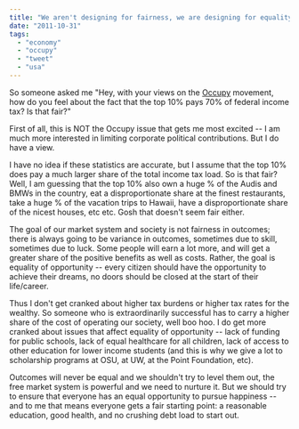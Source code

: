 ```yaml
---
title: "We aren't designing for fairness, we are designing for equality of opportunity"
date: "2011-10-31"
tags: 
  - "economy"
  - "occupy"
  - "tweet"
  - "usa"
---
```


So someone asked me "Hey, with your views on the [Occupy](http://theludwigs.com/2011/10/im-in-the-1-and-i-support-the-99/) movement, how do you feel about the fact that the top 10% pays 70% of federal income tax? Is that fair?"

First of all, this is NOT the Occupy issue that gets me most excited -- I am much more interested in limiting corporate political contributions. But I do have a view.

I have no idea if these statistics are accurate, but I assume that the top 10% does pay a much larger share of the total income tax load. So is that fair? Well, I am guessing that the top 10% also own a huge % of the Audis and BMWs in the country, eat a disproportionate share at the finest restaurants, take a huge % of the vacation trips to Hawaii, have a disproportionate share of the nicest houses, etc etc. Gosh that doesn't seem fair either.

The goal of our market system and society is not fairness in outcomes; there is always going to be variance in outcomes, sometimes due to skill, sometimes due to luck. Some people will earn a lot more, and will get a greater share of the positive benefits as well as costs. Rather, the goal is equality of opportunity -- every citizen should have the opportunity to achieve their dreams, no doors should be closed at the start of their life/career.

Thus I don't get cranked about higher tax burdens or higher tax rates for the wealthy. So someone who is extraordinarily successful has to carry a higher share of the cost of operating our society, well boo hoo. I do get more cranked about issues that affect equality of opportunity -- lack of funding for public schools, lack of equal healthcare for all children, lack of access to other education for lower income students (and this is why we give a lot to scholarship programs at OSU, at UW, at the Point Foundation, etc).

Outcomes will never be equal and we shouldn't try to level them out, the free market system is powerful and we need to nurture it. But we should try to ensure that everyone has an equal opportunity to pursue happiness -- and to me that means everyone gets a fair starting point: a reasonable education, good health, and no crushing debt load to start out.
